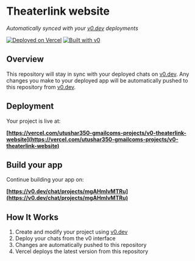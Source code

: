 # Theaterlink website

*Automatically synced with your [v0.dev](https://v0.dev) deployments*

[![Deployed on Vercel](https://img.shields.io/badge/Deployed%20on-Vercel-black?style=for-the-badge&logo=vercel)](https://vercel.com/utushar350-gmailcoms-projects/v0-theaterlink-website)
[![Built with v0](https://img.shields.io/badge/Built%20with-v0.dev-black?style=for-the-badge)](https://v0.dev/chat/projects/mgAHmlvMTRu)

## Overview

This repository will stay in sync with your deployed chats on [v0.dev](https://v0.dev).
Any changes you make to your deployed app will be automatically pushed to this repository from [v0.dev](https://v0.dev).

## Deployment

Your project is live at:

**[https://vercel.com/utushar350-gmailcoms-projects/v0-theaterlink-website](https://vercel.com/utushar350-gmailcoms-projects/v0-theaterlink-website)**

## Build your app

Continue building your app on:

**[https://v0.dev/chat/projects/mgAHmlvMTRu](https://v0.dev/chat/projects/mgAHmlvMTRu)**

## How It Works

1. Create and modify your project using [v0.dev](https://v0.dev)
2. Deploy your chats from the v0 interface
3. Changes are automatically pushed to this repository
4. Vercel deploys the latest version from this repository
